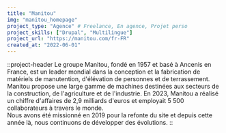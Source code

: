 ```yaml
---
title: "Manitou"
img: "manitou_homepage"
project_type: "Agence" # Freelance, En agence, Projet perso
project_skills: ["Drupal", "Multilingue"]
project_url: "https://manitou.com/fr-FR"
created_at: "2022-06-01"
---
```


::project-header
Le groupe Manitou, fondé en 1957 et basé à Ancenis en France, est un leader mondial dans la conception et la fabrication de matériels de manutention, d'élévation de personnes et de terrassement. Manitou propose une large gamme de machines destinées aux secteurs de la construction, de l'agriculture et de l'industrie. En 2023, Manitou a réalisé un chiffre d'affaires de 2,9 milliards d'euros et employait 5 500 collaborateurs à travers le monde.  
Nous avons été missionné en 2019 pour la refonte du site et depuis cette année là, nous continuons de développer des évolutions.
::

